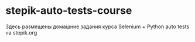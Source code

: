 # stepik-auto-tests-course
Здесь размещены домашние задания курса Selenium + Python auto tests на stepik.org
